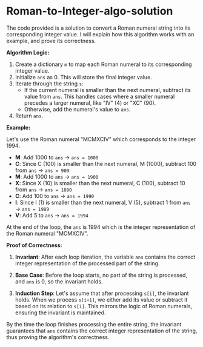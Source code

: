 ﻿# Roman-to-Integer-algo-solution
The code provided is a solution to convert a Roman numeral string into its corresponding integer value. I will explain how this algorithm works with an example, and prove its correctness.

**Algorithm Logic:**

1. Create a dictionary `m` to map each Roman numeral to its corresponding integer value.
2. Initialize `ans` as 0. This will store the final integer value.
3. Iterate through the string `s`:
   - If the current numeral is smaller than the next numeral, subtract its value from `ans`. This handles cases where a smaller numeral precedes a larger numeral, like "IV" (4) or "XC" (90).
   - Otherwise, add the numeral's value to `ans`.
4. Return `ans`.

**Example:**

Let's use the Roman numeral "MCMXCIV" which corresponds to the integer 1994.

- **M**: Add 1000 to `ans` → `ans = 1000`
- **C**: Since C (100) is smaller than the next numeral, M (1000), subtract 100 from `ans` → `ans = 900`
- **M**: Add 1000 to `ans` → `ans = 1900`
- **X**: Since X (10) is smaller than the next numeral, C (100), subtract 10 from `ans` → `ans = 1890`
- **C**: Add 100 to `ans` → `ans = 1990`
- **I**: Since I (1) is smaller than the next numeral, V (5), subtract 1 from `ans` → `ans = 1989`
- **V**: Add 5 to `ans` → `ans = 1994`

At the end of the loop, the `ans` is 1994 which is the integer representation of the Roman numeral "MCMXCIV".

**Proof of Correctness:**

1. **Invariant**: After each loop iteration, the variable `ans` contains the correct integer representation of the processed part of the string.
   
2. **Base Case**: Before the loop starts, no part of the string is processed, and `ans` is 0, so the invariant holds.
   
3. **Induction Step**: Let's assume that after processing `s[i]`, the invariant holds. When we process `s[i+1]`, we either add its value or subtract it based on its relation to `s[i]`. This mirrors the logic of Roman numerals, ensuring the invariant is maintained.

By the time the loop finishes processing the entire string, the invariant guarantees that `ans` contains the correct integer representation of the string, thus proving the algorithm's correctness.
